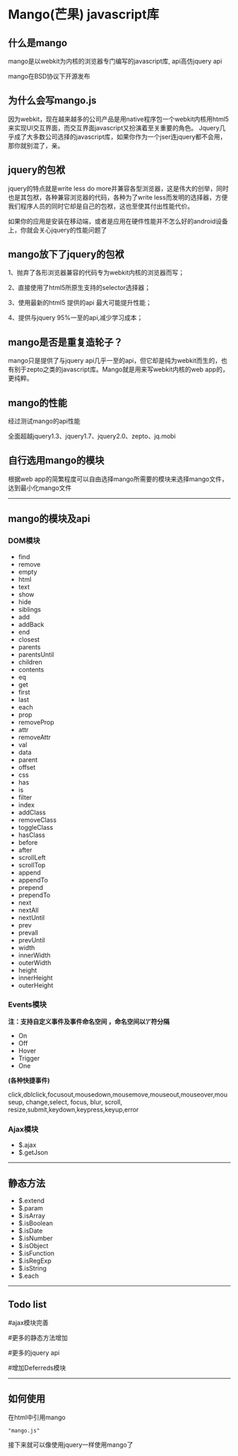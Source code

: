 <h1>Mango(芒果) javascript库</h1>

<h2><a name="" class="anchor" href="#"><span class="mini-icon mini-icon-link"></span></a>什么是mango</h2>
<p>mango是以webkit为内核的浏览器专门编写的javascript库, api高仿jquery api</p>
<p>mango在BSD协议下开源发布</p>

<h2><a name="" class="anchor" href="#"><span class="mini-icon mini-icon-link"></span></a>为什么会写mango.js</h2>
<p>因为webkit，现在越来越多的公司产品是用native程序包一个webkit内核用html5 来实现UI交互界面，而交互界面javascript又扮演着至关重要的角色。
Jquery几乎成了大多数公司选择的javascript库，如果你作为一个jser连jquery都不会用，那你就别混了，亲。
</p>

<h2><a name="-1" class="anchor" href="#-1"><span class="mini-icon mini-icon-link"></span></a>jquery的包袱</h2>
<p>jquery的特点就是write less do more并兼容各型浏览器，这是伟大的创举，同时也是其包袱，各种兼容浏览器的代码，各种为了write less而发明的选择器，方便我们程序人员的同时它却是自己的包袱，这也至使其付出性能代价。</p>
<p>如果你的应用是安装在移动端，或者是应用在硬件性能并不怎么好的android设备上，你就会关心jquery的性能问题了</p>

<h2><a name="-1" class="anchor" href="#-1"><span class="mini-icon mini-icon-link"></span></a>mango放下了jquery的包袱 </h2>
<p>1、抛弃了各形浏览器兼容的代码专为webkit内核的浏览器而写；</p>
<p>2、直接使用了html5所原生支持的selector选择器；</p>
<p>3、使用最新的html5 提供的api 最大可能提升性能；</p>
<p>4、提供与jquery 95%一至的api,减少学习成本；</p>

<h2><a name="-1" class="anchor" href="#-1"><span class="mini-icon mini-icon-link"></span></a>mango是否是重复造轮子？ </h2>
<p>mango只是提供了与jquery api几乎一至的api，但它却是纯为webkit而生的，也有别于zepto之类的javascript库。Mango就是用来写webkit内核的web app的，更纯粹。</p>

<h2><a name="-1" class="anchor" href="#-1"><span class="mini-icon mini-icon-link"></span></a>mango的性能 </h2>
<p>经过测试mango的api性能</p>
<p>全面超越jquery1.3、jquery1.7、jquery2.0、zepto、jq.mobi</p>

<h2><a name="-1" class="anchor" href="#-1"><span class="mini-icon mini-icon-link"></span></a>自行选用mango的模块 </h2>
<p>根据web app的简繁程度可以自由选择mango所需要的模块来选择mango文件，达到最小化mango文件</p>

<hr />

<h2><a name="-1" class="anchor" href="#-1"><span class="mini-icon mini-icon-link"></span></a>mango的模块及api</h2>

<h3>DOM模块</h3>
<ul>
	<li>find</li>
	<li>remove</li>
	<li>empty</li>
	<li>html</li>
	<li>text</li>
	<li>show</li>
	<li>hide</li>
	<li>siblings</li>
	<li>add</li>
	<li>addBack</li>
	<li>end</li>
	<li>closest</li>
	<li>parents</li>
	<li>parentsUntil</li>
	<li>children</li>
	<li>contents</li>
	<li>eq</li>
	<li>get</li>
	<li>first</li>
	<li>last</li>
	<li>each</li>
	<li>prop</li>
	<li>removeProp</li>
	<li>attr</li>
	<li>removeAttr</li>
	<li>val</li>
	<li>data</li>
	<li>parent</li>
	<li>offset</li>
	<li>css</li>
	<li>has</li>
	<li>is</li>
	<li>filter</li>
	<li>index</li>
	<li>addClass</li>
	<li>removeClass</li>
	<li>toggleClass</li>
	<li>hasClass</li>
	<li>before</li>
	<li>after</li>
	<li>scrollLeft</li>
	<li>scrollTop</li>
	<li>append</li>
	<li>appendTo</li>
	<li>prepend</li>
	<li>prependTo</li>
	<li>next</li>
	<li>nextAll</li>
	<li>nextUntil</li>
	<li>prev</li>
	<li>prevall</li>
	<li>prevUntil</li>
	<li>width</li>
	<li>innerWidth</li>
	<li>outerWidth</li>
	<li>height</li>
	<li>innerHeight</li>
	<li>outerHeight</li>
</ul>

<h3>Events模块</h3>
<strong>注：支持自定义事件及事件命名空间 ，命名空间以’/’符分隔</strong>
<ul>
	<li>On</li>
	<li>Off</li>
	<li>Hover</li>
	<li>Trigger</li>
	<li>One</li>
</ul>
<strong>(各种快捷事件)</strong>
<p>click,dblclick,focusout,mousedown,mousemove,mouseout,mouseover,mouseup, change,select, focus, blur, scroll, resize,submit,keydown,keypress,keyup,error</p>

<h3>Ajax模块</h3>
<ul>
	<li>$.ajax</li>
	<li>$.getJson</li>
</ul>

<hr />

<h2>静态方法</h2>
<ul>
	<li>$.extend</li>
	<li>$.param</li>
	<li>$.isArray</li>
	<li>$.isBoolean</li>
	<li>$.isDate</li>
	<li>$.isNumber</li>
	<li>$.isObject</li>
	<li>$.isFunction</li>
	<li>$.isRegExp</li>
	<li>$.isString</li>
	<li>$.each</li>
</ul>

<hr />

<h2>Todo list</h2>

<p>#ajax模块完善</p>
<p>#更多的静态方法增加</p>
<p>#更多的jquery api</p>
<p>#增加Deferreds模块</p>

<hr />

<h2><a name="-1" class="anchor" href="#-1"><span class="mini-icon mini-icon-link"></span></a>如何使用</h2>
<p>在html中引用mango</p>
<pre><code>"mango.js"
</code></pre>
<p>接下来就可以像使用jquery一样使用mango了</p>